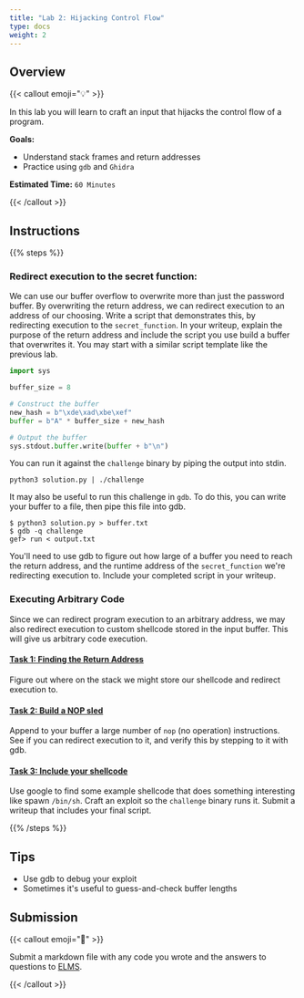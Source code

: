 ```yaml
---
title: "Lab 2: Hijacking Control Flow"
type: docs
weight: 2
---
```


## Overview

{{< callout emoji="💡" >}}

In this lab you will learn to craft an input that hijacks the control flow of a program.

**Goals:**

- Understand stack frames and return addresses
- Practice using `gdb` and `Ghidra`

**Estimated Time:** `60 Minutes`

{{< /callout >}}

## Instructions

{{% steps %}}

### Redirect execution to the secret function:

We can use our buffer overflow to overwrite more than just the password buffer. By overwriting the return address, we can redirect execution to an address of our choosing. Write a script that demonstrates this, by redirecting execution to the `secret_function`. In your writeup, explain the purpose of the return address and include the script you use build a buffer that overwrites it. You may start with a similar script template like the previous lab.

```python
import sys

buffer_size = 8

# Construct the buffer
new_hash = b"\xde\xad\xbe\xef"
buffer = b"A" * buffer_size + new_hash

# Output the buffer
sys.stdout.buffer.write(buffer + b"\n")
```

You can run it against the `challenge` binary by piping the output into stdin.

```
python3 solution.py | ./challenge
```

It may also be useful to run this challenge in `gdb`. To do this, you can write your buffer to a file, then pipe this file into gdb.

```
$ python3 solution.py > buffer.txt
$ gdb -q challenge
gef> run < output.txt
```

You'll need to use gdb to figure out how large of a buffer you need to reach the return address, and the runtime address of the `secret_function` we're redirecting execution to. Include your completed script in your writeup.

### Executing Arbitrary Code

Since we can redirect program execution to an arbitrary address, we may also redirect execution to custom shellcode stored in the input buffer. This will give us arbitrary code execution.

#### <u>Task 1: Finding the Return Address</u>

Figure out where on the stack we might store our shellcode and redirect execution to.

#### <u>Task 2: Build a NOP sled</u>

Append to your buffer a large number of `nop` (no operation) instructions. See if you can redirect execution to it, and verify this by stepping to it with gdb.

#### <u>Task 3: Include your shellcode</u>

Use google to find some example shellcode that does something interesting like spawn `/bin/sh`. Craft an exploit so the `challenge` binary runs it. Submit a writeup that includes your final script.

{{% /steps %}}

## Tips

- Use gdb to debug your exploit
- Sometimes it's useful to guess-and-check buffer lengths

## Submission

{{< callout emoji="📝" >}}

Submit a markdown file with any code you wrote and the answers to questions to
[ELMS](https://umd.instructure.com/courses/1374508/assignments).

{{< /callout >}}
